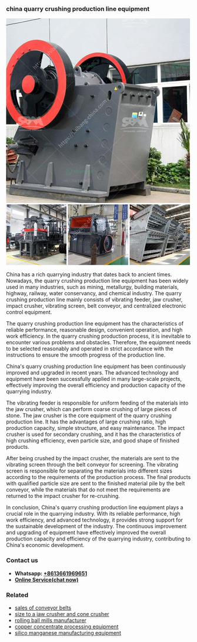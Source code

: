 <h3>china quarry crushing production line equipment</h3><img src='1708589274.jpg' alt=''><p>China has a rich quarrying industry that dates back to ancient times. Nowadays, the quarry crushing production line equipment has been widely used in many industries, such as mining, metallurgy, building materials, highway, railway, water conservancy, and chemical industry. The quarry crushing production line mainly consists of vibrating feeder, jaw crusher, impact crusher, vibrating screen, belt conveyor, and centralized electronic control equipment. </p><p>The quarry crushing production line equipment has the characteristics of reliable performance, reasonable design, convenient operation, and high work efficiency. In the quarry crushing production process, it is inevitable to encounter various problems and obstacles. Therefore, the equipment needs to be selected reasonably and operated in strict accordance with the instructions to ensure the smooth progress of the production line. </p><p>China's quarry crushing production line equipment has been continuously improved and upgraded in recent years. The advanced technology and equipment have been successfully applied in many large-scale projects, effectively improving the overall efficiency and production capacity of the quarrying industry. </p><p>The vibrating feeder is responsible for uniform feeding of the materials into the jaw crusher, which can perform coarse crushing of large pieces of stone. The jaw crusher is the core equipment of the quarry crushing production line. It has the advantages of large crushing ratio, high production capacity, simple structure, and easy maintenance. The impact crusher is used for secondary crushing, and it has the characteristics of high crushing efficiency, even particle size, and good shape of finished products. </p><p>After being crushed by the impact crusher, the materials are sent to the vibrating screen through the belt conveyor for screening. The vibrating screen is responsible for separating the materials into different sizes according to the requirements of the production process. The final products with qualified particle size are sent to the finished material pile by the belt conveyor, while the materials that do not meet the requirements are returned to the impact crusher for re-crushing. </p><p>In conclusion, China's quarry crushing production line equipment plays a crucial role in the quarrying industry. With its reliable performance, high work efficiency, and advanced technology, it provides strong support for the sustainable development of the industry. The continuous improvement and upgrading of equipment have effectively improved the overall production capacity and efficiency of the quarrying industry, contributing to China's economic development.</p><h3>Contact us</h3><ul><li><strong>Whatsapp:&nbsp;<a href="https://wa.me/8613661969651">+8613661969651</a></strong></li><li><a href="https://swt.shibang-china.com/?git&amp;zhl&amp;china quarry crushing production line equipment"><strong>Online Service(chat now)</strong></a></li></ul><h3>Related</h3><ul><li><a href='sales of conveyor belts.md'>sales of conveyor belts</a></li><li><a href='size to a jaw crusher and cone crusher.md'>size to a jaw crusher and cone crusher</a></li><li><a href='rolling ball mills manufacturer.md'>rolling ball mills manufacturer</a></li><li><a href='copper concentrate processing equipment.md'>copper concentrate processing equipment</a></li><li><a href='silico manganese manufacturing equipment.md'>silico manganese manufacturing equipment</a></li></ul>